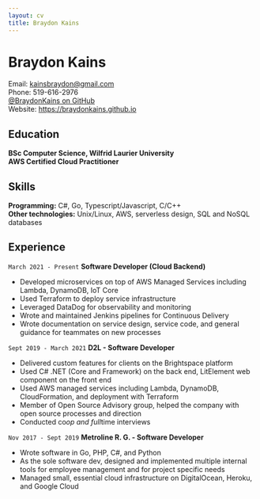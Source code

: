 ```yaml
---
layout: cv
title: Braydon Kains
---
```

# Braydon Kains

Email: kainsbraydon@gmail.com  
Phone: 519-616-2976  
[@BraydonKains on GitHub](https://www.github.com/BraydonKains)  
Website: https://braydonkains.github.io

Education
---------
**BSc Computer Science, Wilfrid Laurier University**  
**AWS Certified Cloud Practitioner**  

Skills
------
**Programming:** C#, Go, Typescript/Javascript, C/C++  
**Other technologies:** Unix/Linux, AWS, serverless design, SQL and NoSQL databases  

Experience
---------
`March 2021 - Present`
**Software Developer (Cloud Backend)**
* Developed microservices on top of AWS Managed Services including Lambda, DynamoDB, IoT Core
* Used Terraform to deploy service infrastructure
* Leveraged DataDog for observability and monitoring 
* Wrote and maintained Jenkins pipelines for Continuous Delivery
* Wrote documentation on service design, service code, and general guidance for teammates on new processes

`Sept 2019 - March 2021`
**D2L - Software Developer**
* Delivered custom features for clients on the Brightspace platform
* Used C# .NET (Core and Framework) on the back end, LitElement web component on the front end
* Used AWS managed services including Lambda, DynamoDB, CloudFormation, and deployment with Terraform
* Member of Open Source Advisory group, helped the company with open source processes and direction
* Conducted co*op and full*time interviews

`Nov 2017 - Sept 2019`
**Metroline R. G. - Software Developer**
* Wrote software in Go, PHP, C#, and Python
* As the sole software dev, designed and implemented multiple internal tools for employee management and for project specific needs
* Managed small, essential cloud infrastructure on DigitalOcean, Heroku, and Google Cloud
